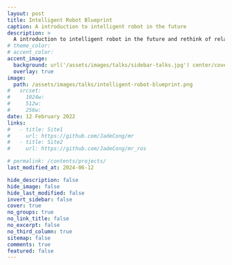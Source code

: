 ```yaml
---
layout: post
title: Intelligent Robot Blueprint
caption: A introduction to intelligent robot in the future
description: >
  A introduction to intelligent robot in the future and rethink of relationship between human beings and robots.
# theme_color:
# accent_color:
accent_image:
  background: url('/assets/images/talks/sidebar-talks.jpg') center/cover
  overlay: true
image:
  path: /assets/images/talks/intelligent-robot-blueprint.png
#   srcset:
#     1024w:
#     512w:
#     256w:
date: 12 February 2022
links:
#   - title: Site1
#     url: https://github.com/JadeCong/mr
#   - title: Site2
#     url: https://github.com/JadeCong/mr_ros

# permalink: /contents/projects/
last_modified_at: 2024-06-12

hide_description: false
hide_image: false
hide_last_modified: false
invert_sidebar: false
cover: true
no_groups: true
no_link_title: false
no_excerpt: false
no_third_column: true
sitemap: false
comments: true
featured: false
---
```

